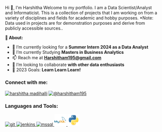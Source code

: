 <body align="left">Hi 👋, I'm Harshitha </h1>

<body align="left">Welcome to my portfolio. I am a Data Scientist/Analyst and Informaticist. This is a collection of projects that I am working on from a variety of disciplines and fields for academic and hobby purposes.</h3>
  
<body align="left"> *Note: Data used in projects are for demonstration purposes and derive from publicly accessible sources..</h3>

**🧐 About:**
- 👀 I’m currently looking for a **Summer Intern 2024 as a Data Analyst**
- 🔭 I’m currently Studying **Masters in Business Analytics**
- 📫 Reach me at **Harshitham195@gmail.com**
- 👯 I’m looking to collaborate **with other data enthusiasts**
- 🥅 2023 Goals: **Learn Learn Learn!**

<h3 align="left">Connect with me:</h3>
<p align="left">
<a href="https://linkedin.com/in/harshitha madihalli" target="blank"><img align="center" src="https://raw.githubusercontent.com/rahuldkjain/github-profile-readme-generator/master/src/images/icons/Social/linked-in-alt.svg" alt="harshitha madihalli" height="30" width="40" /></a>
<a href="https://www.hackerearth.com/@harshitham195" target="blank"><img align="center" src="https://raw.githubusercontent.com/rahuldkjain/github-profile-readme-generator/master/src/images/icons/Social/hackerearth.svg" alt="@harshitham195" height="30" width="40" /></a>
</p>

<h3 align="left">Languages and Tools:</h3>
<p align="left"> <a href="https://git-scm.com/" target="_blank" rel="noreferrer"> <img src="https://www.vectorlogo.zone/logos/git-scm/git-scm-icon.svg" alt="git" width="40" height="40"/> </a> <a href="https://www.jenkins.io" target="_blank" rel="noreferrer"> <img src="https://www.vectorlogo.zone/logos/jenkins/jenkins-icon.svg" alt="jenkins" width="40" height="40"/> </a> <a href="https://www.microsoft.com/en-us/sql-server" target="_blank" rel="noreferrer"> <img src="https://www.svgrepo.com/show/303229/microsoft-sql-server-logo.svg" alt="mssql" width="40" height="40"/> </a> <a href="https://www.mysql.com/" target="_blank" rel="noreferrer"> <img src="https://raw.githubusercontent.com/devicons/devicon/master/icons/mysql/mysql-original-wordmark.svg" alt="mysql" width="40" height="40"/> </a> <a href="https://www.python.org" target="_blank" rel="noreferrer"> <img src="https://raw.githubusercontent.com/devicons/devicon/master/icons/python/python-original.svg" alt="python" width="40" height="40"/> </a> </p>
